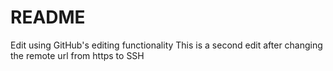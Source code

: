 # README #
Edit using GitHub's editing functionality
This is a second edit after changing the remote url from https to SSH
